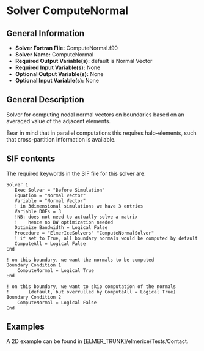 # Solver ComputeNormal
## General Information
- **Solver Fortran File:** ComputeNormal.f90
- **Solver Name:** ComputeNormal
- **Required Output Variable(s):** default is Normal Vector
- **Required Input Variable(s):** None
- **Optional Output Variable(s):** None
- **Optional Input Variable(s):** None

## General Description
Solver for computing nodal normal vectors on boundaries based on an averaged value of the adjacent elements.

Bear in mind that in parallel computations this requires halo-elements, such that cross-partition information is available.

## SIF contents
The required keywords in the SIF file for this solver are:

```
Solver 1
   Exec Solver = "Before Simulation"
   Equation = "Normal vector"
   Variable = "Normal Vector"   
   ! in 3dimensional simulations we have 3 entries
   Variable DOFs = 3 
   !NB: does not need to actually solve a matrix
   !    hence no BW optimization needed
   Optimize Bandwidth = Logical False 
   Procedure = "ElmerIceSolvers" "ComputeNormalSolver"
   ! if set to True, all boundary normals would be computed by default
   ComputeAll = Logical False
End

! on this boundary, we want the normals to be computed
Boundary Condition 1
    ComputeNormal = Logical True
End

! on this boundary, we want to skip computation of the normals
!       (default, but overrulled by ComputeAll = Logical True)
Boundary Condition 2
    ComputeNormal = Logical False
End
```

## Examples
A 2D example can be found in [ELMER_TRUNK]/elmerice/Tests/Contact.
